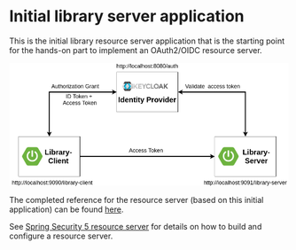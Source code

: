 # Initial library server application

This is the initial library resource server application that is the starting point
for the hands-on part to implement an OAuth2/OIDC resource server.

![Demo-architecture](../../docs/images/demo-architecture.png)

The completed reference for the resource server (based on this initial application) 
can be found [here](../library-server-complete-custom).

See [Spring Security 5 resource server](https://docs.spring.io/spring-security/site/docs/current/reference/htmlsingle/#oauth2resourceserver) 
for details on how to build and configure a resource server.